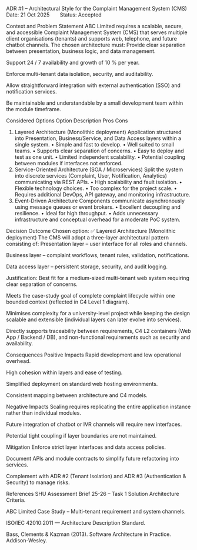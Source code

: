 ADR #1 – Architectural Style for the Complaint Management System (CMS)
Date: 21 Oct 2025  Status: Accepted

Context and Problem Statement
ABC Limited requires a scalable, secure, and accessible Complaint Management System (CMS) that serves multiple client organisations (tenants) and supports web, telephone, and future chatbot channels.
 The chosen architecture must:
Provide clear separation between presentation, business logic, and data management.


Support 24 / 7 availability and growth of 10 % per year.


Enforce multi-tenant data isolation, security, and auditability.


Allow straightforward integration with external authentication (SSO) and notification services.


Be maintainable and understandable by a small development team within the module timeframe.



Considered Options
Option
Description
Pros
Cons
1. Layered Architecture (Monolithic deployment)
Application structured into Presentation, Business/Service, and Data Access layers within a single system.
• Simple and fast to develop.
• Well suited to small teams.
• Supports clear separation of concerns.
• Easy to deploy and test as one unit.
• Limited independent scalability.
• Potential coupling between modules if interfaces not enforced.
2. Service-Oriented Architecture (SOA / Microservices)
Split the system into discrete services (Complaint, User, Notification, Analytics) communicating via REST APIs.
• High scalability and fault isolation.
• Flexible technology choices.
• Too complex for the project scale.
• Requires additional DevOps, API gateway, and monitoring infrastructure.
3. Event-Driven Architecture
Components communicate asynchronously using message queues or event brokers.
• Excellent decoupling and resilience.
• Ideal for high throughput.
• Adds unnecessary infrastructure and conceptual overhead for a moderate PoC system.


Decision Outcome
Chosen option: ✅ Layered Architecture (Monolithic deployment)
The CMS will adopt a three-layer architectural pattern consisting of:
Presentation layer – user interface for all roles and channels.


Business layer – complaint workflows, tenant rules, validation, notifications.


Data access layer – persistent storage, security, and audit logging.


Justification:
Best fit for a medium-sized multi-tenant web system requiring clear separation of concerns.


Meets the case-study goal of complete complaint lifecycle within one bounded context (reflected in C4 Level 1 diagram).


Minimises complexity for a university-level project while keeping the design scalable and extensible (individual layers can later evolve into services).


Directly supports traceability between requirements, C4 L2 containers (Web App / Backend / DB), and non-functional requirements such as security and availability.



Consequences
Positive Impacts
Rapid development and low operational overhead.


High cohesion within layers and ease of testing.


Simplified deployment on standard web hosting environments.


Consistent mapping between architecture and C4 models.


Negative Impacts
Scaling requires replicating the entire application instance rather than individual modules.


Future integration of chatbot or IVR channels will require new interfaces.


Potential tight coupling if layer boundaries are not maintained.


Mitigation
Enforce strict layer interfaces and data access policies.


Document APIs and module contracts to simplify future refactoring into services.


Complement with ADR #2 (Tenant Isolation) and ADR #3 (Authentication & Security) to manage risks.



References
SHU Assessment Brief 25-26 – Task 1 Solution Architecture Criteria.


ABC Limited Case Study – Multi-tenant requirement and system channels.


ISO/IEC 42010:2011 — Architecture Description Standard.


Bass, Clements & Kazman (2013). Software Architecture in Practice. Addison-Wesley.
